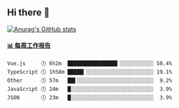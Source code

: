 ## Hi there 👋

[![Anurag's GitHub stats](https://github-readme-stats.vercel.app/api?username=OriLight152)](https://github.com/anuraghazra/github-readme-stats)

<!--
**OriLight152/OriLight152** is a ✨ _special_ ✨ repository because its `README.md` (this file) appears on your GitHub profile.

Here are some ideas to get you started:

- 🔭 I’m currently working on ...
- 🌱 I’m currently learning ...
- 👯 I’m looking to collaborate on ...
- 🤔 I’m looking for help with ...
- 💬 Ask me about ...
- 📫 How to reach me: ...
- 😄 Pronouns: ...
- ⚡ Fun fact: ...
-->

<!-- waka-box start -->
#### <a href="https://gist.github.com/92c8d5b388768c10efcba86e82b7c4fb" target="_blank">📊 每周工作报告</a>
```text
Vue.js     🕓 6h2m  ████████████████▎░░░░░░░░░░░ 58.4%
TypeScript 🕓 1h58m █████▎░░░░░░░░░░░░░░░░░░░░░░ 19.1%
Other      🕓 57m   ██▌░░░░░░░░░░░░░░░░░░░░░░░░░  9.2%
JavaScript 🕓 24m   █░░░░░░░░░░░░░░░░░░░░░░░░░░░  3.9%
JSON       🕓 23m   █░░░░░░░░░░░░░░░░░░░░░░░░░░░  3.9%
```
<!-- Powered by https://github.com/journey-ad/waka-box-go . -->
<!-- waka-box end -->

